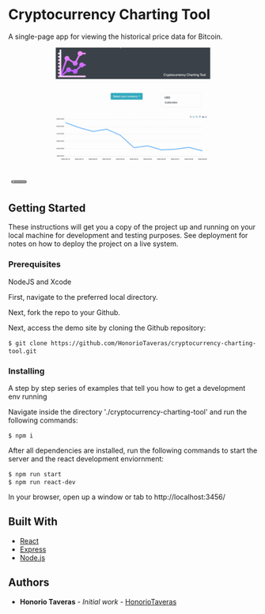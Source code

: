 # Cryptocurrency Charting Tool

A single-page app for viewing the historical price data for Bitcoin.

![cryptocurrency-charting-tool-demo](https://github.com/HonorioTaveras/cryptocurrency-charting-tool/blob/master/cryptocurrency-charting.gif)

## Getting Started

These instructions will get you a copy of the project up and running on your local machine for development and testing purposes. See deployment for notes on how to deploy the project on a live system.

### Prerequisites

NodeJS and Xcode

First, navigate to the preferred local directory.

Next, fork the repo to your Github.

Next, access the demo site by cloning the Github repository:

```
$ git clone https://github.com/HonorioTaveras/cryptocurrency-charting-tool.git
```

### Installing

A step by step series of examples that tell you how to get a development env running

Navigate inside the directory './cryptocurrency-charting-tool' and run the following commands:

```
$ npm i
```

After all dependencies are installed, run the following commands to start the server and the react development enviornment:

```
$ npm run start
$ npm run react-dev
```

In your browser, open up a window or tab to http://localhost:3456/

## Built With

* [React](https://reactjs.org/)
* [Express](https://expressjs.com/)
* [Node.js](https://nodejs.org/en/)

## Authors

* **Honorio Taveras** - *Initial work* - [HonorioTaveras](https://github.com/HonorioTaveras)
